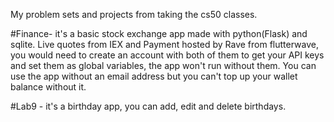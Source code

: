 My problem sets and projects from taking the cs50 classes.

#Finance- it's a basic stock exchange app made with python(Flask) and sqlite. Live quotes from IEX and Payment hosted by Rave from flutterwave, you would need to create an account with both of them to get your API keys and set them as global variables, the app won't run without them. You can use the app without an email address but you can't top up your wallet balance without it.

#Lab9 - it's a birthday app, you can add, edit and delete birthdays.
